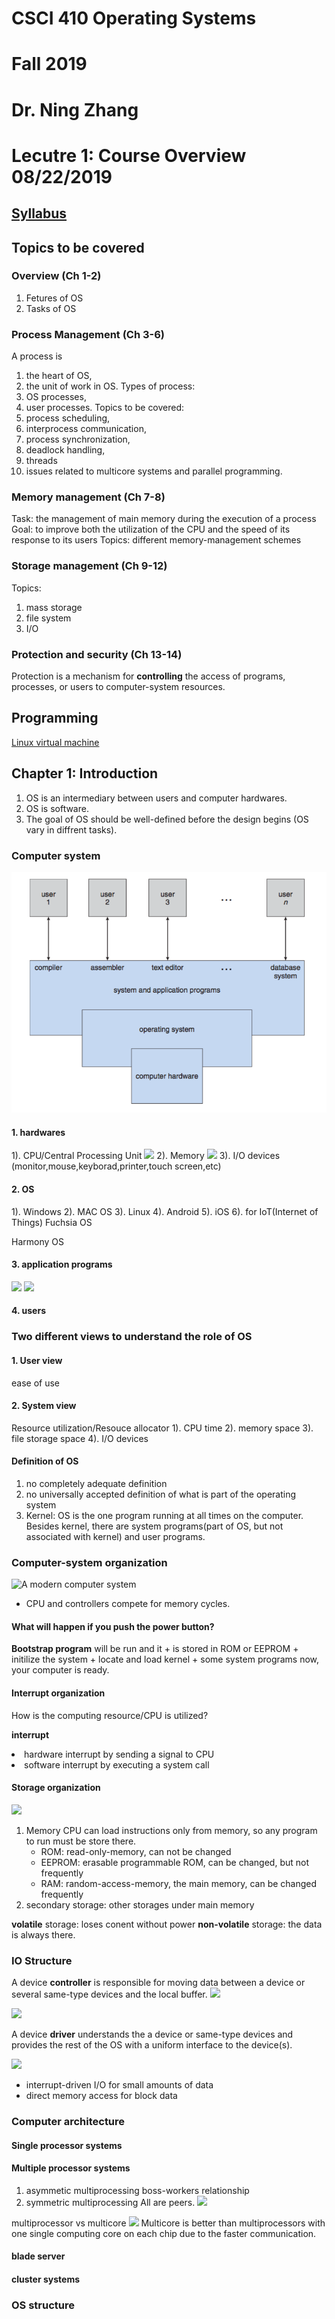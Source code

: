 # CSCI 410 Operating Systems
# Fall 2019
# Dr. Ning Zhang

# Lecutre 1: Course Overview 08/22/2019

## [Syllabus](https://zhangningsau.github.io/CSCI410/Fall2019/Syllabus.html)
## Topics to be covered
### Overview (Ch 1-2)
1. Fetures of OS
2. Tasks of OS
### Process Management (Ch 3-6)
A process is
1. the heart of OS,
2. the unit of work in OS.
Types of process:
1. OS processes,
2. user processes.
Topics to be covered:
1. process scheduling, 
2. interprocess communication, 
3. process synchronization,
4. deadlock handling,
5. threads
6. issues related to multicore systems and parallel programming.
### Memory management (Ch 7-8)
Task: the management of main memory during the execution of a process
Goal: to improve both the utilization of the CPU and the speed of its response to its users
Topics: different memory-management schemes
### Storage management (Ch 9-12)
Topics:
1. mass storage
2. file system
3. I/O
### Protection and security (Ch 13-14)
Protection is a mechanism for **controlling** the access of programs, processes, or users to computer-system resources.

## Programming
[Linux virtual machine](http://people.westminstercollege.edu/faculty/ggagne/osc/vm/index.html)


## Chapter 1: Introduction
1. OS is an intermediary between users and computer hardwares.
2. OS is software.
3. The goal of OS should be well-defined before the design begins (OS vary in diffrent tasks).
### Computer system
![](../Images/Fig1.1.png)
#### 1. hardwares
1). CPU/Central Processing Unit
![](https://o.aolcdn.com/images/dims?quality=85&image_uri=https%3A%2F%2Fo.aolcdn.com%2Fimages%2Fdims%3Fcrop%3D1600%252C953%252C0%252C99%26quality%3D85%26format%3Djpg%26resize%3D1600%252C953%26image_uri%3Dhttp%253A%252F%252Fo.aolcdn.com%252Fhss%252Fstorage%252Fmidas%252F391002b78e506e85c77fc661aea99892%252F205545457%252FIntel%252BCore%252BX%252Bseries%252Bgallery%252B21.jpg%26client%3Da1acac3e1b3290917d92%26signature%3D99ebc799dc4b1de8cba48077268995444b23a29e&client=amp-blogside-v2&signature=0881674cb86de0036c65e97d988df67634c06309)
2). Memory
![](https://pixfeeds.com/images/technology/storage/1280-471770087-memory-cards.jpg)
3). I/O devices (monitor,mouse,keyborad,printer,touch screen,etc)

#### 2. OS
1). Windows
2). MAC OS
3). Linux
4). Android
5). iOS
6). for IoT(Internet of Things)
Fuchsia OS

Harmony OS
#### 3. application programs
![](https://steamcdn-a.akamaihd.net/steam/apps/578080/header.jpg?t=1564606217)
![](http://9.pic.pc6.com/thumb/up/2012-12/20121212111044247821_600_0.jpg)
#### 4. users

### Two different views to understand the role of OS
#### 1. User view
ease of use
#### 2. System view
Resource utilization/Resouce allocator
1). CPU time 
2). memory space
3). file storage space
4). I/O devices

#### Definition of OS
1. no completely adequate definition
2. no universally accepted definition of what is part of the operating system
3. Kernel: OS is the one program running at all times on the computer.
    Besides kernel, there are system programs(part of OS, but not associated with kernel) and user programs.

### Computer-system organization
![A modern computer system](https://www.cs.uic.edu/~jbell/CourseNotes/OperatingSystems/images/Chapter1/1_2_ModernSystem.jpg)
+ CPU and controllers compete for memory cycles.
#### What will happen if you push the power button?
**Bootstrap program** will be run and it
    + is stored in ROM or EEPROM
    + initilize the system
    + locate and load kernel
    + some system programs
now, your computer is ready.
#### Interrupt organization
How is the computing resource/CPU is utilized?

**interrupt**
    <li>hardware interrupt by sending a signal to CPU</li>
    <li>software interrupt by executing a system call </li>
    
#### Storage organization
![](https://camo.githubusercontent.com/a32f325851f11af2810abe9d64f04d7e94c35bb4/687474703a2f2f7777772e63732e7569632e6564752f7e6a62656c6c2f436f757273654e6f7465732f4f7065726174696e6753797374656d732f696d616765732f43686170746572312f315f345f53746f726167654465766963654869657261726368792e6a7067)
1. Memory
CPU can load instructions only from memory, so any program to run must be store there.
    + ROM: read-only-memory, can not be changed
    + EEPROM: erasable programmable ROM, can be changed, but not frequently
    + RAM: random-access-memory, the main memory, can be changed frequently
 2. secondary storage: other storages under main memory
 
**volatile** storage:
loses conent without power
**non-volatile** storage:
the data is always there.

### IO Structure
A device **controller** is responsible for moving data between a device or several same-type devices and the local buffer.
![](http://www.expertsmind.com/CMSImages/690_Devices%20using%20Device%20Controller.png)

![](https://slideplayer.com/slide/2406777/8/images/12/Device+controller+A+device+controller+has+registers+that+control+operation..jpg)

A device **driver** understands the a device or same-type devices and provides the rest of the OS with a uniform interface to the device(s).

![](https://slideplayer.com/slide/5120224/16/images/25/Device+Drivers+Logical+position+of+device+drivers+is+shown+here.jpg)

+ interrupt-driven I/O for small amounts of data
+ direct memory access for block data

### Computer architecture
#### Single processor systems
#### Multiple processor systems
1. asymmetic multiprocessing
boss-workers relationship
2. symmetric multiprocessing
All are peers.
![](http://download.oracle.com/docs/cd/A57673_01/DOC/server/doc/SPS73/image019.gif)

multiprocessor vs multicore
![](https://slideplayer.com/slide/5832436/19/images/3/Multi-Core+vs.+Multi-Processor.jpg)
Multicore is better than multiprocessors with one single computing core on each chip due to the faster communication.
#### blade server
#### cluster systems

### OS structure

